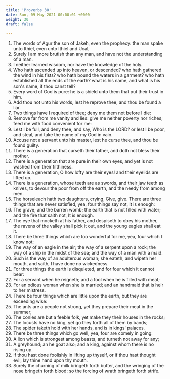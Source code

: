 ```yaml
---
title: 'Proverbs 30'
date: Sun, 09 May 2021 00:00:01 +0000
weight: 30
draft: false
  
---
```


1. The words of Agur the son of Jakeh, even the prophecy: the man spake unto Ithiel, even unto Ithiel and Ucal,
2. Surely I am more brutish than any man, and have not the understanding of a man.
3. I neither learned wisdom, nor have the knowledge of the holy.
4. Who hath ascended up into heaven, or descended? who hath gathered the wind in his fists? who hath bound the waters in a garment? who hath established all the ends of the earth? what is his name, and what is his son's name, if thou canst tell?
5. Every word of God is pure: he is a shield unto them that put their trust in him.
6. Add thou not unto his words, lest he reprove thee, and thou be found a liar.
7. Two things have I required of thee; deny me them not before I die:
8. Remove far from me vanity and lies: give me neither poverty nor riches; feed me with food convenient for me:
9. Lest I be full, and deny thee, and say, Who is the LORD? or lest I be poor, and steal, and take the name of my God in vain.
10. Accuse not a servant unto his master, lest he curse thee, and thou be found guilty.
11. There is a generation that curseth their father, and doth not bless their mother.
12. There is a generation that are pure in their own eyes, and yet is not washed from their filthiness.
13. There is a generation, O how lofty are their eyes! and their eyelids are lifted up.
14. There is a generation, whose teeth are as swords, and their jaw teeth as knives, to devour the poor from off the earth, and the needy from among men.
15. The horseleach hath two daughters, crying, Give, give. There are three things that are never satisfied, yea, four things say not, It is enough:
16. The grave; and the barren womb; the earth that is not filled with water; and the fire that saith not, It is enough.
17. The eye that mocketh at his father, and despiseth to obey his mother, the ravens of the valley shall pick it out, and the young eagles shall eat it.
18. There be three things which are too wonderful for me, yea, four which I know not:
19. The way of an eagle in the air; the way of a serpent upon a rock; the way of a ship in the midst of the sea; and the way of a man with a maid.
20. Such is the way of an adulterous woman; she eateth, and wipeth her mouth, and saith, I have done no wickedness.
21. For three things the earth is disquieted, and for four which it cannot bear:
22. For a servant when he reigneth; and a fool when he is filled with meat;
23. For an odious woman when she is married; and an handmaid that is heir to her mistress.
24. There be four things which are little upon the earth, but they are exceeding wise:
25. The ants are a people not strong, yet they prepare their meat in the summer;
26. The conies are but a feeble folk, yet make they their houses in the rocks;
27. The locusts have no king, yet go they forth all of them by bands;
28. The spider taketh hold with her hands, and is in kings' palaces.
29. There be three things which go well, yea, four are comely in going:
30. A lion which is strongest among beasts, and turneth not away for any;
31. A greyhound; an he goat also; and a king, against whom there is no rising up.
32. If thou hast done foolishly in lifting up thyself, or if thou hast thought evil, lay thine hand upon thy mouth.
33. Surely the churning of milk bringeth forth butter, and the wringing of the nose bringeth forth blood: so the forcing of wrath bringeth forth strife.
